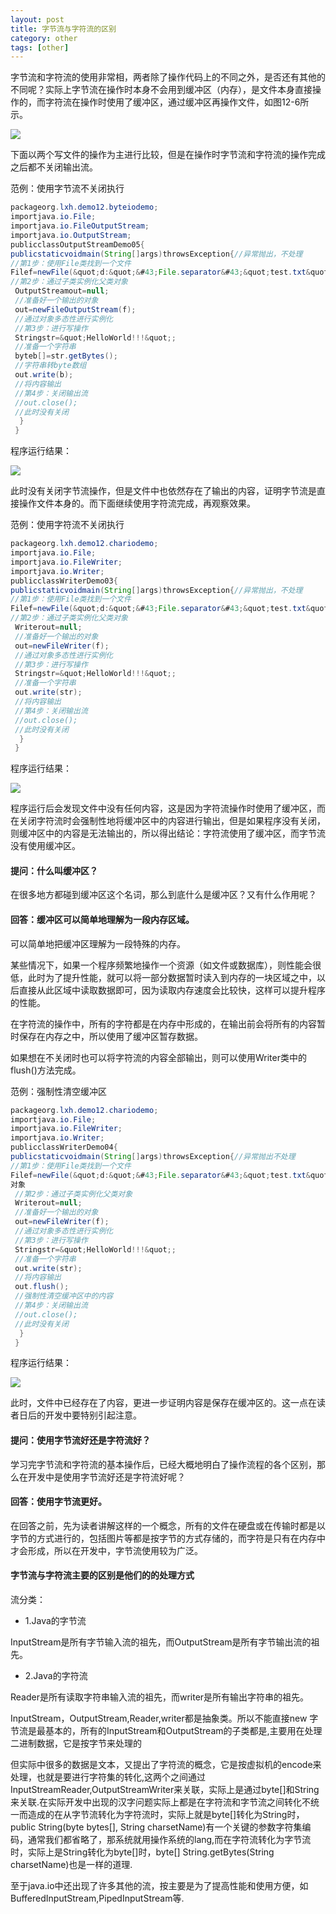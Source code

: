 ```yaml
---
layout: post
title: 字节流与字符流的区别
category: other
tags: [other]
---
```


字节流和字符流的使用非常相，两者除了操作代码上的不同之外，是否还有其他的不同呢？实际上字节流在操作时本身不会用到缓冲区（内存），是文件本身直接操作的，而字符流在操作时使用了缓冲区，通过缓冲区再操作文件，如图12-6所示。

![](http://images.51cto.com/files/uploadimg/20090731/162655699.jpg)

下面以两个写文件的操作为主进行比较，但是在操作时字节流和字符流的操作完成之后都不关闭输出流。

范例：使用字节流不关闭执行

```java
packageorg.lxh.demo12.byteiodemo;
importjava.io.File;
importjava.io.FileOutputStream;
importjava.io.OutputStream;
publicclassOutputStreamDemo05{
publicstaticvoidmain(String[]args)throwsException{//异常抛出，不处理
//第1步：使用File类找到一个文件
Filef=newFile(&quot;d:&quot;&#43;File.separator&#43;&quot;test.txt&quot;);//声明File对象
//第2步：通过子类实例化父类对象
 OutputStreamout=null;
 //准备好一个输出的对象
 out=newFileOutputStream(f);
 //通过对象多态性进行实例化
 //第3步：进行写操作
 Stringstr=&quot;HelloWorld!!!&quot;;
 //准备一个字符串
 byteb[]=str.getBytes();
 //字符串转byte数组
 out.write(b);
 //将内容输出
 //第4步：关闭输出流
 //out.close();
 //此时没有关闭
  }
 }
```

程序运行结果：

![](http://images.51cto.com/files/uploadimg/20090731/162806761.jpg)

此时没有关闭字节流操作，但是文件中也依然存在了输出的内容，证明字节流是直接操作文件本身的。而下面继续使用字符流完成，再观察效果。

范例：使用字符流不关闭执行

```java
packageorg.lxh.demo12.chariodemo;
importjava.io.File;
importjava.io.FileWriter;
importjava.io.Writer;
publicclassWriterDemo03{
publicstaticvoidmain(String[]args)throwsException{//异常抛出，不处理
//第1步：使用File类找到一个文件
Filef=newFile(&quot;d:&quot;&#43;File.separator&#43;&quot;test.txt&quot;);//声明File对象
//第2步：通过子类实例化父类对象
 Writerout=null;
 //准备好一个输出的对象
 out=newFileWriter(f);
 //通过对象多态性进行实例化
 //第3步：进行写操作
 Stringstr=&quot;HelloWorld!!!&quot;;
 //准备一个字符串
 out.write(str);
 //将内容输出
 //第4步：关闭输出流
 //out.close();
 //此时没有关闭
  }
 }
```


程序运行结果：

![](http://images.51cto.com/files/uploadimg/20090731/162913379.jpg)

程序运行后会发现文件中没有任何内容，这是因为字符流操作时使用了缓冲区，而 在关闭字符流时会强制性地将缓冲区中的内容进行输出，但是如果程序没有关闭，则缓冲区中的内容是无法输出的，所以得出结论：字符流使用了缓冲区，而字节流没有使用缓冲区。

#### 提问：什么叫缓冲区？

在很多地方都碰到缓冲区这个名词，那么到底什么是缓冲区？又有什么作用呢？

#### 回答：缓冲区可以简单地理解为一段内存区域。

可以简单地把缓冲区理解为一段特殊的内存。

某些情况下，如果一个程序频繁地操作一个资源（如文件或数据库），则性能会很低，此时为了提升性能，就可以将一部分数据暂时读入到内存的一块区域之中，以后直接从此区域中读取数据即可，因为读取内存速度会比较快，这样可以提升程序的性能。

在字符流的操作中，所有的字符都是在内存中形成的，在输出前会将所有的内容暂时保存在内存之中，所以使用了缓冲区暂存数据。

如果想在不关闭时也可以将字符流的内容全部输出，则可以使用Writer类中的flush()方法完成。

范例：强制性清空缓冲区

```java
packageorg.lxh.demo12.chariodemo;
importjava.io.File;
importjava.io.FileWriter;
importjava.io.Writer;
publicclassWriterDemo04{
publicstaticvoidmain(String[]args)throwsException{//异常抛出不处理
//第1步：使用File类找到一个文件
Filef=newFile(&quot;d:&quot;&#43;File.separator&#43;&quot;test.txt&quot;);//声明File
对象
 //第2步：通过子类实例化父类对象
 Writerout=null;
 //准备好一个输出的对象
 out=newFileWriter(f);
 //通过对象多态性进行实例化
 //第3步：进行写操作
 Stringstr=&quot;HelloWorld!!!&quot;;
 //准备一个字符串
 out.write(str);
 //将内容输出
 out.flush();
 //强制性清空缓冲区中的内容
 //第4步：关闭输出流
 //out.close();
 //此时没有关闭
  }
 }
```

程序运行结果：

![](http://images.51cto.com/files/uploadimg/20090731/163055734.jpg)

此时，文件中已经存在了内容，更进一步证明内容是保存在缓冲区的。这一点在读者日后的开发中要特别引起注意。

#### 提问：使用字节流好还是字符流好？

学习完字节流和字符流的基本操作后，已经大概地明白了操作流程的各个区别，那么在开发中是使用字节流好还是字符流好呢？

#### 回答：使用字节流更好。

在回答之前，先为读者讲解这样的一个概念，所有的文件在硬盘或在传输时都是以字节的方式进行的，包括图片等都是按字节的方式存储的，而字符是只有在内存中才会形成，所以在开发中，字节流使用较为广泛。

#### 字节流与字符流主要的区别是他们的的处理方式

流分类：

* 1.Java的字节流

 InputStream是所有字节输入流的祖先，而OutputStream是所有字节输出流的祖先。

* 2.Java的字符流

Reader是所有读取字符串输入流的祖先，而writer是所有输出字符串的祖先。

InputStream，OutputStream,Reader,writer都是抽象类。所以不能直接new 字节流是最基本的，所有的InputStream和OutputStream的子类都是,主要用在处理二进制数据，它是按字节来处理的

但实际中很多的数据是文本，又提出了字符流的概念，它是按虚拟机的encode来处理，也就是要进行字符集的转化,这两个之间通过 InputStreamReader,OutputStreamWriter来关联，实际上是通过byte[]和String来关联.在实际开发中出现的汉字问题实际上都是在字符流和字节流之间转化不统一而造成的在从字节流转化为字符流时，实际上就是byte[]转化为String时，public String(byte bytes[], String charsetName)有一个关键的参数字符集编码，通常我们都省略了，那系统就用操作系统的lang,而在字符流转化为字节流时，实际上是String转化为byte[]时，byte[] String.getBytes(String charsetName)也是一样的道理.

至于java.io中还出现了许多其他的流，按主要是为了提高性能和使用方便，如BufferedInputStream,PipedInputStream等.

                    
